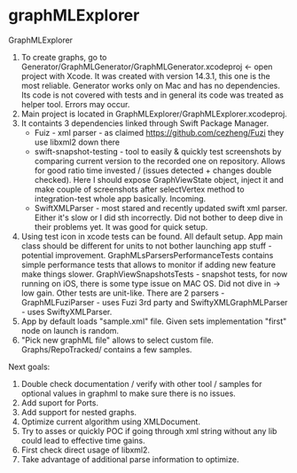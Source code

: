 # graphMLExplorer
GraphMLExplorer

1. To create graphs, go to Generator/GraphMLGenerator/GraphMLGenerator.xcodeproj <- open project with Xcode. It was created with version 14.3.1, this one is the most reliable. Generator works only on Mac and has no dependencies. Its code is not covered with tests and in general its code was treated as helper tool. Errors may occur.
2. Main project is located in GraphMLExplorer/GraphMLExplorer.xcodeproj.
3. It containts 3 dependencies linked through Swift Package Manager.
	- Fuiz - xml parser - as claimed https://github.com/cezheng/Fuzi they use libxml2 down there
	- swift-snapshot-testing - tool to easily & quickly test screenshots by comparing current version to the recorded one on repository. Allows for good ratio time invested / (issues detected + changes double checked). Here I should expose GraphViewState object, inject it and make couple of screenshots after selectVertex method to integration-test whole app basically. Incoming.
	- SwiftXMLParser - most stared and recently updated swift xml parser. Either it's slow or I did sth incorrectly. Did not bother to deep dive in their problems yet. It was good for quick setup. 
4. Using test icon in xcode tests can be found. All default setup. App main class should be different for units to not bother launching app stuff - potential improvement. GraphMLsParsersPerformanceTests contains simple performance tests that allows to monitor if adding new feature make things slower. GraphViewSnapshotsTests - snapshot tests, for now running on iOS, there is some type issue on MAC OS. Did not dive in -> low gain. Other tests are unit-like. There are 2 parsers - GraphMLFuziParser - uses Fuzi 3rd party and SwiftyXMLGraphMLParser - uses SwiftyXMLParser. 
5. App by default loads "sample.xml" file. Given sets implementation "first" node on launch is random.
6. "Pick new graphML file" allows to select custom file. Graphs/RepoTracked/ contains a few samples.

Next goals: 

1. Double check documentation / verify with other tool / samples for optional values in graphml to make sure there is no issues.
2. Add suport for Ports.
3. Add support for nested graphs.
4. Optimize current algorithm using XMLDocument.
5. Try to asses or quickly POC if going through xml string without any lib could lead to effective time gains.
6. First check direct usage of libxml2.
7. Take advantage of additional parse information to optimize.
